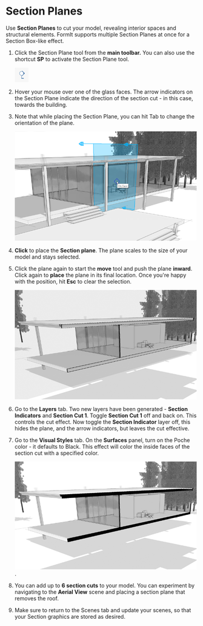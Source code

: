 # Section Planes

Use **Section Planes** to cut your model, revealing interior spaces and structural elements. FormIt supports multiple Section Planes at once for a Section Box-like effect. 

1. Click the Section Plane tool from the **main toolbar.** You can also use the shortcut **SP** to activate the Section Plane tool.

   ![](../.gitbook/assets/sectionicon.png)

2. Hover your mouse over one of the glass faces. The arrow indicators on the Section Plane indicate the direction of the section cut - in this case, towards the building.
3. Note that while placing the Section Plane, you can hit Tab to change the orientation of the plane.

   ![](../.gitbook/assets/sectiontemp.png)

4. **Click** to place the **Section plane**. The plane scales to the size of your model and stays selected.
5. Click the plane again to start the **move** tool and push the plane **inward**. Click again to **place** the plane in its final location. Once you're happy with the position, hit **Esc** to clear the selection.

   ![](../.gitbook/assets/section_1.png)

6. Go to the **Layers** tab. Two new layers have been generated - **Section Indicators** and **Section Cut 1**. Toggle **Section Cut 1** off and back on. This controls the cut effect. Now toggle the **Section Indicator** layer off, this hides the plane, and the arrow indicators, but leaves the cut effective.
7. Go to the **Visual Styles** tab. On the **Surfaces** panel, turn on the Poche color - it defaults to Black. This effect will color the inside faces of the section cut with a specified color.

   ![](../.gitbook/assets/section_2.png).

8. You can add up to **6 section cuts** to your model. You can experiment by navigating to the **Aerial View** scene and placing a section plane that removes the roof.
9. Make sure to return to the Scenes tab and update your scenes, so that your Section graphics are stored as desired.

